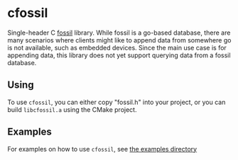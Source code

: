 # cfossil

Single-header C [fossil](github.com/dburkart/fossil) library. While fossil is a go-based
database, there are many scenarios where clients might like to append data from somewhere
go is not available, such as embedded devices. Since the main use case is for appending
data, this library does not yet support querying data from a fossil database.

## Using

To use `cfossil`, you can either copy "fossil.h" into your project, or you can build
`libcfossil.a` using the CMake project.

## Examples

For examples on how to use `cfossil`, see [the examples directory](./examples)